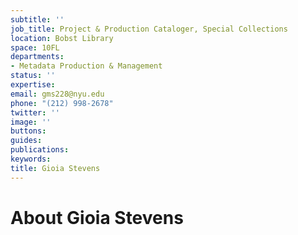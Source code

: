 ```yaml
---
subtitle: ''
job_title: Project & Production Cataloger, Special Collections
location: Bobst Library
space: 10FL
departments:
- Metadata Production & Management
status: ''
expertise: 
email: gms228@nyu.edu
phone: "(212) 998-2678"
twitter: ''
image: ''
buttons: 
guides: 
publications: 
keywords: 
title: Gioia Stevens
---
```


# About Gioia Stevens
